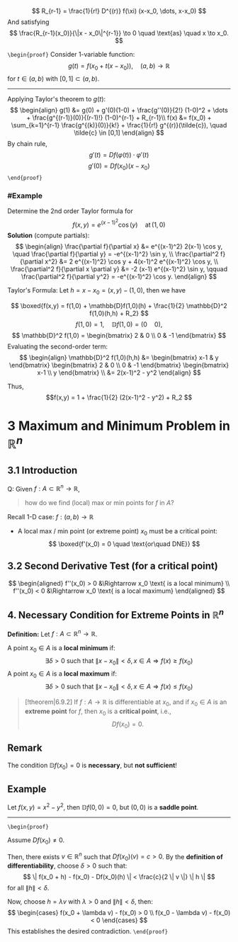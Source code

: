 
$$
R_{r-1} = \frac{1}{r!} D^{(r)} f(\xi) (x-x_0, \dots, x-x_0)
$$
And satisfying
$$
\frac{R_{r-1}(x_0)}{\|x - x_0\|^{r-1}} \to 0 \quad \text{as} \quad x \to x_0.
$$

`\begin{proof}`
Consider 1-variable function:
$$
g(t) = f(x_0 + t(x - x_0)), \quad (a, b) \to \mathbb{R}
$$
for $t\in (a, b)$  with $[0, 1] \subset (a, b)$.

---

Applying Taylor's theorem to $g(t)$:
$$ 
\begin{align}
g(1) &= g(0) + g'(0)(1-0) + \frac{g''(0)}{2!} (1-0)^2 + \dots + \frac{g^{(r-1)}(0)}{(r-1)!} (1-0)^{r-1} + R_{r-1}\\
f(x) &= f(x_0) + \sum_{k=1}^{r-1} \frac{g^{(k)}(0)}{k!} + \frac{1}{r!} g^{(r)}(\tilde{c}), \quad \tilde{c} \in [0,1]
\end{align}
$$
By chain rule,
$$ g'(t) = Df(\varphi(t)) \cdot \varphi'(t) $$
$$g'(0) = Df(x_0) (x - x_0) $$
`\end{proof}`
  ### #Example
Determine the $2\text{nd}$ order Taylor formula for $$f(x,y)=e^{(x-1)^{2}}\cos (y)\quad \text{at}\,(1,0)$$
**Solution** (compute partials):
$$
\begin{align}
\frac{\partial f}{\partial x} &= e^{(x-1)^2} 2(x-1) \cos y, \quad
\frac{\partial f}{\partial y} = -e^{(x-1)^2} \sin y, \\
\frac{\partial^2 f}{\partial x^2} &= 2 e^{(x-1)^2} \cos y + 4(x-1)^2 e^{(x-1)^2} \cos y, \\
\frac{\partial^2 f}{\partial x \partial y} &= -2 (x-1) e^{(x-1)^2} \sin y, \qquad
\frac{\partial^2 f}{\partial y^2} = -e^{(x-1)^2} \cos y.
\end{align}
$$

Taylor's Formula: 
Let $h = x - x_0 = (x,y) - (1,0)$, then we have

$$
\boxed{f(x,y) = f(1,0) + \mathbb{D}f(1,0)(h) + \frac{1}{2} \mathbb{D}^2 f(1,0)(h,h) + R_2}
$$
$$
f(1,0) = 1, \quad \mathbb{D}f(1,0) = (0 \quad 0),
$$
$$
\mathbb{D}^2 f(1,0) =
\begin{bmatrix}
2 & 0 \\
0 & -1
\end{bmatrix}
$$
Evaluating the second-order term:
$$
\begin{align}
\mathbb{D}^2 f(1,0)(h,h) &=
\begin{bmatrix}
x-1 & y
\end{bmatrix}
\begin{bmatrix}
2 & 0 \\
0 & -1
\end{bmatrix}
\begin{bmatrix}
x-1 \\
y
\end{bmatrix} \\ 
&= 2(x-1)^2 - y^2
\end{align}
$$

Thus, 
$$f(x,y) = 1 + \frac{1}{2} (2(x-1)^2 - y^2) + R_2
$$
# 3 Maximum and Minimum Problem in $\mathbb{R}^n$
## 3.1 Introduction
Q: Given $f: A \subset \mathbb{R}^n \to \mathbb{R}$, 
> how do we find (local) max or min points for $f$ in $A$?

Recall 1-D case: $f: (a,b) \to \mathbb{R}$
- A local max / min point (or extreme point) $x_0$ must be a critical point: 
$$
 \boxed{f'(x_0) = 0 \quad \text{or\quad DNE}}   
$$
## 3.2 Second Derivative Test (for a critical point)

$$
\begin{aligned}
    f''(x_0) > 0 &\Rightarrow x_0 \text{ is a local minimum} \\
    f''(x_0) < 0 &\Rightarrow x_0 \text{ is a local maximum}
\end{aligned}
$$
## 4. Necessary Condition for Extreme Points in $\mathbb{R}^n$

**Definition:** Let $f: A \subset \mathbb{R}^n \to \mathbb{R}$.

A point $x_0 \in A$ is a **local minimum** if:
$$
\exists \delta > 0 \text{ such that } \| x - x_0 \| < \delta, x \in A \Rightarrow f(x) \geq f(x_0)
$$
A point $x_0 \in A$ is a **local maximum** if:
$$
\exists \delta > 0 \text{ such that } \| x - x_0 \| < \delta, x \in A \Rightarrow f(x) \leq f(x_0)
$$

> [!theorem|6.9.2]
>If $f: A \to \mathbb{R}$ is differentiable at $x_0$, and if 
$x_0 \in A$ is an **extreme point** for $f$, then $x_0$ is a **critical point**, i.e., $$ Df(x_0) = 0. $$
## Remark
The condition $\mathbb{D}f(x_0) = 0$ is **necessary**, but **not sufficient**!
## Example
Let $f(x,y) = x^2 - y^2$, then $\mathbb{D}f(0,0) = 0$, but $(0,0)$ is a **saddle point**.

---
`\begin{proof}`



Assume $Df(x_0) \neq 0$.

Then, there exists $v \in \mathbb{R}^n$ such that $Df(x_0)(v) = c > 0$. By the **definition of differentiability**, choose $\delta > 0$ such that:
$$
\| f(x_0 + h) - f(x_0) - Df(x_0)(h) \| < \frac{c}{2 \| v \|} \| h \|
$$
for all $\| h \| < \delta$.

Now, choose $h = \lambda v$ with $\lambda > 0$ and $\| h \| < \delta$, then:
$$
\begin{cases}
    f(x_0 + \lambda v) - f(x_0) > 0 \\
    f(x_0 - \lambda v) - f(x_0) < 0
\end{cases}
$$
This establishes the desired contradiction.
`\end{proof}`
